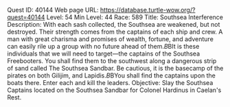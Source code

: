 Quest ID: 40144
Web page URL: https://database.turtle-wow.org/?quest=40144
Level: 54
Min Level: 44
Race: 589
Title: Southsea Interference
Description: With each sash collected, the Southsea are weakened, but not destroyed. Their strength comes from the captains of each ship and crew. A man with great charisma and promises of wealth, fortune, and adventure can easily rile up a group with no future ahead of them.$B$BIt is these individuals that we will need to target—the captains of the Southsea Freebooters. You shall find them to the southwest along a dangerous strip of sand called The Southsea Sandbar. Be cautious, it is the basecamp of the pirates on both Gilijim, and Lapidis.$B$BYou shall find the captains upon the boats there. Enter each and kill the leaders.
Objective: Slay the Southsea Captains located on the Southsea Sandbar for Colonel Hardinus in Caelan's Rest.
